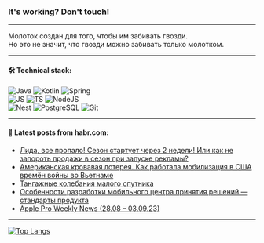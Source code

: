 ### It's working? Don't touch!

---
Молоток создан для того, чтобы им забивать гвозди. <br>
Но это не значит, что гвозди можно забивать только молотком.

---

#### 🛠️ Technical stack:

![Java](https://img.shields.io/badge/Java-informational?logo=Oracle&style=flat&logoColor=white&color=FF4500)
![Kotlin](https://img.shields.io/badge/Kotlin-informational?logo=Kotlin&style=flat&logoColor=white&color=774D97)
![Spring](https://img.shields.io/badge/SpringBoot-informational?logo=SpringBoot&style=flat&logoColor=white&color=6DB33F) <br>
![JS](https://img.shields.io/badge/JS-informational?logo=javaScript&style=flat&logoColor=black&color=F7Df1E)
![TS](https://img.shields.io/badge/TypeScript-informational?logo=typeScript&style=flat&logoColor=black&color=0667A8)
![NodeJS](https://img.shields.io/badge/NodeJS-informational?logo=node.js&style=flat&logoColor=white&color=70A760) <br>
![Nest](https://img.shields.io/badge/NestJS-informational?logo=NestJS&style=flat&logoColor=white&color=E0234E)
![PostgreSQL](https://img.shields.io/badge/PostgreSQL-informational?logo=PostgreSQL&style=flat&logoColor=white&color=DAA520)
![Git](https://img.shields.io/badge/Git-informational?logo=git&style=flat&logoColor=white&color=778899)

___

#### 💬 Latest posts from habr.com:

<!-- BLOG-POST-LIST:START -->
- [Лида, все пропало! Сезон стартует через 2 недели! Или как не запороть продажи в сезон при запуске рекламы?](https://habr.com/ru/articles/758886/?utm_source=habrahabr&utm_medium=rss&utm_campaign=758886)
- [Американская кровавая лотерея. Как работала мобилизация в США времён войны во Вьетнаме](https://habr.com/ru/articles/758674/?utm_source=habrahabr&utm_medium=rss&utm_campaign=758674)
- [Тангажные колебания малого спутника](https://habr.com/ru/articles/758874/?utm_source=habrahabr&utm_medium=rss&utm_campaign=758874)
- [Особенности разработки мобильного центра принятия решений — стандарты продукта](https://habr.com/ru/articles/758864/?utm_source=habrahabr&utm_medium=rss&utm_campaign=758864)
- [Apple Pro Weekly News &lpar;28.08 – 03.09.23&rpar;](https://habr.com/ru/articles/758858/?utm_source=habrahabr&utm_medium=rss&utm_campaign=758858)
<!-- BLOG-POST-LIST:END -->

---
[![Top Langs](https://github-readme-stats-git-master-advtsetting-gmailcom.vercel.app/api/top-langs/?username=zloylis&langs_count=10&hide_title=false&title_color=e6edf3&size_weight=0.5&count_weight=0.5&layout=compact&hide_border=true&theme=dracula)](https://github.com/zloylis)

<!-- ![GitHub stats](https://github-readme-stats-git-master-advtsetting-gmailcom.vercel.app/api?username=zloylis&show_icons=true&hide_border=true&theme=dracula&hide_title=true&include_all_commits=true&count_private=true&hide=contribs&hide_rank=true) -->
